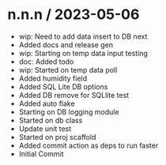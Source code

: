 
n.n.n / 2023-05-06
==================

  * wip: Need to add data insert to DB next
  * Added docs and release gen
  * wip: Starting on temp data input testing
  * doc: Added todo
  * wip: Started on temp data poll
  * Added humidity field
  * Added SQL Lite DB options
  * Added DB remove for SQLlite test
  * Added auto flake
  * Starting on DB logging module
  * Started on db class
  * Update unit test
  * Started on proj scaffold
  * Added commit action as deps to run faster
  * Initial Commit
